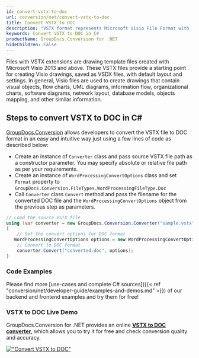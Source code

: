 ```yaml
---
id: convert-vstx-to-doc
url: conversion/net/convert-vstx-to-doc
title: Convert VSTX to DOC
description: "VSTX format represents Microsoft Visio File Format with .vstx extension. Learn how to convert VSTX to DOC file programmatically in C# language using GroupDocs.Conversion for .NET library."
keywords: Convert VSTX to DOC in C#
productName: GroupDocs.Conversion for .NET
hideChildren: False
---
```


Files with VSTX extensions are drawing template files created with Microsoft Visio 2013 and above. These VSTX files provide a starting point for creating Visio drawings, saved as VSDX files, with default layout and settings. In general, Visio files are used to create drawings that contain visual objects, flow charts, UML diagrams, information flow, organizational charts, software diagrams, network layout, database models, objects mapping, and other similar information.

## Steps to convert VSTX to DOC in C#

[GroupDocs.Conversion](https://products.groupdocs.com/conversion/net) allows developers to convert the VSTX file to DOC format in an easy and intuitive way just using a few lines of code as described below:

* Create an instance of `Converter` class and pass source VSTX file path as a constructor parameter. You may specify absolute or relative file path as per your requirements. 
* Create an instance of `WordProcessingConvertOptions` class and set `Format` property to `GroupDocs.Conversion.FileTypes.WordProcessingFileType.Doc`
* Call `Converter` class `Convert` method and pass the filename for the converted DOC file and the `WordProcessingConvertOptions` object from the previous step as parameters.

```csharp
// Load the source VSTX file
using (var converter = new GroupDocs.Conversion.Converter("sample.vstx"))
{
    // Set the convert options for DOC format
   WordProcessingConvertOptions options = new WordProcessingConvertOptions { Format = GroupDocs.Conversion.FileTypes.WordProcessingFileType.Doc };
    // Convert to DOC format
    converter.Convert("converted.doc", options);
}
```

### Code Examples

Please find more [use-cases and complete C# sources]({{< ref "conversion/net/developer-guide/examples-and-demos.md" >}}) of our backend and frontend examples and try them for free!

### VSTX to DOC Live Demo

GroupDocs.Conversion for .NET provides an online [**VSTX to DOC converter**](https://products.groupdocs.app/conversion/vstx-to-doc), which allows you to try it for free and check conversion quality and accuracy.

[!["Convert VSTX to DOC"](conversion/net/images/convert-to-doc/convert-vstx-to-doc.png)](https://products.groupdocs.app/conversion/vstx-to-doc)